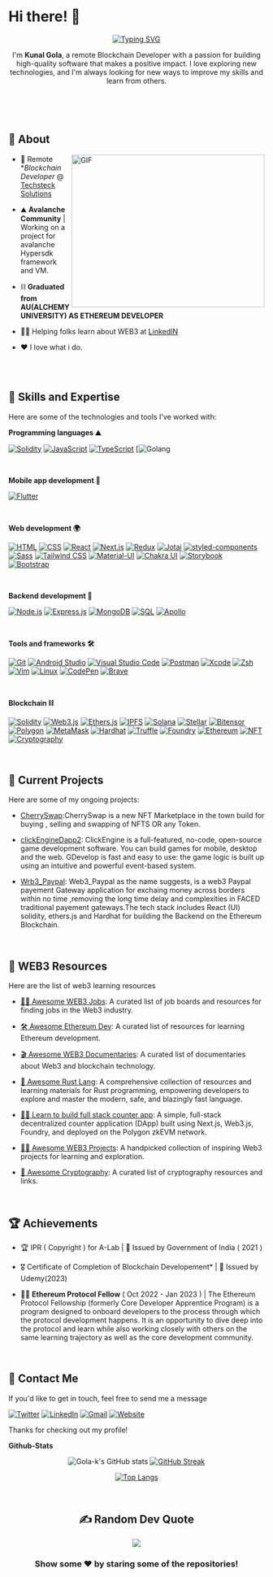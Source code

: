 # Hi there! 👋

<!-- <div style="width:100%;height:0;padding-bottom:100%;position:relative;"><iframe src="https://giphy.com/embed/VTtANKl0beDFQRLDTh" width="100%" height="100%" style="position:absolute" frameBorder="0" class="giphy-embed" allowFullScreen></iframe></div><p><a href="https://giphy.com/gifs/thecodingspacerd-code-coding-eatsleepcode-VTtANKl0beDFQRLDTh">via GIPHY</a></p> -->
<div align="center">
<a href="https://git.io/typing-svg"><img src="https://readme-typing-svg.herokuapp.com?font=Fira+Code&duration=500&pause=1000&color=482CF7&background=BF210000&width=435&lines=EAT+%2C+SLEEP+%2CCODE+%2CREPEAT;Block-+Chain+Developer;Keen+to+learn+....;Take+and+give+10x+to+society" alt="Typing SVG" /></a>

</div>

<div align="center" >

I'm **Kunal Gola**, a remote Blockchain Developer with a passion for building high-quality software that makes a positive impact. I love exploring new technologies, and I'm always looking for new ways to improve my skills and learn from others.

<br>
</div>
<br><br>
 

## 🧐 About

<img align="right" alt="GIF" src="https://user-images.githubusercontent.com/33197180/125737592-447b9a2b-cbdd-44d4-9e8b-a990e88cac29.gif?raw=true" width="380" height="300" />

- 🏢 Remote \*_Blockchain Developer_ @ [Techsteck Solutions](https://techsteck.com/)

- ⛰️ **Avalanche Community** | Working on a project for avalanche Hypersdk framework and VM.

- ⛓️ **Graduated from AU(ALCHEMY UNIVERSITY) AS ETHEREUM DEVELOPER**

- 🧗‍♀️ Helping folks learn about WEB3 at [LinkedIN](https://www.linkedin.com/in/kunal-gola-459030203/)

- ❤️ I love what i do.

<br> 
<br>

## 🚀 Skills and Expertise

Here are some of the technologies and tools I've worked with:

**Programming languages ⛰️**

[![Solidity](https://img.shields.io/badge/Solidity-363636?style=for-the-badge&logo=solidity&logoColor=white)](https://soliditylang.org/)
[![JavaScript](https://img.shields.io/badge/JavaScript-F7DF1E?style=for-the-badge&logo=javascript&logoColor=black)](https://developer.mozilla.org/en-US/docs/Web/JavaScript)
[![TypeScript](https://img.shields.io/badge/TypeScript-3178C6?style=for-the-badge&logo=typescript&logoColor=white)](https://www.typescriptlang.org/)
[![Golang](https://img.shields.io/badge/golang-blue?style=for-the-badge&logo=go)

<br>

**Mobile app development 📱**

[![Flutter](https://img.shields.io/badge/Flutter-20232A?style=for-the-badge&logo=react&logoColor=61DAFB)](https://flutter.dev/)

<br>

**Web development 🌍**

[![HTML](https://img.shields.io/badge/HTML5-E34F26?style=for-the-badge&logo=html5&logoColor=white)](https://developer.mozilla.org/en-US/docs/Web/Guide/HTML/HTML5)
[![CSS](https://img.shields.io/badge/CSS3-1572B6?style=for-the-badge&logo=css3&logoColor=white)](https://developer.mozilla.org/en-US/docs/Web/CSS)
[![React](https://img.shields.io/badge/React-20232A?style=for-the-badge&logo=react&logoColor=61DAFB)](https://reactjs.org/)
[![Next.js](https://img.shields.io/badge/Next.js-000000?style=for-the-badge&logo=next.js&logoColor=white)](https://nextjs.org/)
[![Redux](https://img.shields.io/badge/Redux-764ABC?style=for-the-badge&logo=redux&logoColor=white)](https://redux.js.org/)
[![Jotai](https://img.shields.io/badge/Jotai-0CAFC5?style=for-the-badge&logo=jotai&logoColor=white)](https://github.com/pmndrs/jotai)
[![styled-components](https://img.shields.io/badge/styled--components-DB7093?style=for-the-badge&logo=styled-components&logoColor=white)](https://styled-components.com/)
[![Sass](https://img.shields.io/badge/Sass-CC6699?style=for-the-badge&logo=sass&logoColor=white)](https://sass-lang.com/)
[![Tailwind CSS](https://img.shields.io/badge/Tailwind_CSS-38B2AC?style=for-the-badge&logo=tailwind-css&logoColor=white)](https://tailwindcss.com/)
[![Material-UI](https://img.shields.io/badge/Material--UI-0081CB?style=for-the-badge&logo=material-ui&logoColor=white)](https://mui.com/)
[![Chakra UI](https://img.shields.io/badge/Chakra--UI-319795?style=for-the-badge&logo=chakra-ui&logoColor=white)](https://chakra-ui.com/)
[![Storybook](https://img.shields.io/badge/Storybook-FF4785?style=for-the-badge&logo=storybook&logoColor=white)](https://storybook.js.org/)
[![Bootstrap](https://img.shields.io/badge/Bootstrap-7952B3?style=for-the-badge&logo=bootstrap&logoColor=white)](https://getbootstrap.com/)

<br>

**Backend development 🌳**

[![Node.js](https://img.shields.io/badge/Node.js-339933?style=for-the-badge&logo=node.js&logoColor=white)](https://nodejs.org/)
[![Express.js](https://img.shields.io/badge/Express.js-000000?style=for-the-badge&logo=express&logoColor=white)](https://expressjs.com/)
[![MongoDB](https://img.shields.io/badge/MongoDB-47A248?style=for-the-badge&logo=mongodb&logoColor=white)](https://www.mongodb.com/)
[![SQL](https://img.shields.io/badge/SQL-4479A1?style=for-the-badge&logo=oracle&logoColor=white)](https://www.oracle.com/database/)
[![Apollo](https://img.shields.io/badge/Apollo-311C87?style=for-the-badge&logo=apollo-graphql&logoColor=white)](https://www.apollographql.com/)

<br>

**Tools and frameworks 🛠️**

[![Git](https://img.shields.io/badge/Git-F05032?style=for-the-badge&logo=git&logoColor=white)](https://git-scm.com/)
[![Android Studio](https://img.shields.io/badge/Android_Studio-3DDC84?style=for-the-badge&logo=android-studio&logoColor=white)](https://developer.android.com/studio)
[![Visual Studio Code](https://img.shields.io/badge/Visual_Studio_Code-007ACC?style=for-the-badge&logo=visual-studio-code&logoColor=white)](https://code.visualstudio.com/)
[![Postman](https://img.shields.io/badge/Postman-FF6C37?style=for-the-badge&logo=postman&logoColor=white)](https://www.postman.com/)
[![Xcode](https://img.shields.io/badge/Xcode-147EFB?style=for-the-badge&logo=xcode&logoColor=white)](https://developer.apple.com/xcode/)
[![Zsh](https://img.shields.io/badge/Zsh-4E9A06?style=for-the-badge&logo=gnupg&logoColor=white)](https://www.zsh.org/)
[![Vim](https://img.shields.io/badge/Vim-019733?style=for-the-badge&logo=vim&logoColor=white)](https://www.vim.org/)
[![Linux](https://img.shields.io/badge/Linux-FCC624?style=for-the-badge&logo=linux&logoColor=black)](https://www.linux.org/)
[![CodePen](https://img.shields.io/badge/CodePen-000000?style=for-the-badge&logo=codepen&logoColor=white)](https://codepen.io/)
[![Brave](https://img.shields.io/badge/Brave-FB542B?style=for-the-badge&logo=brave&logoColor=white)](https://brave.com/)

<br>

**Blockchain ⛓️**

[![Solidity](https://img.shields.io/badge/Solidity-363636?style=for-the-badge&logo=solidity&logoColor=white)](https://soliditylang.org/)
[![Web3.js](https://img.shields.io/badge/Web3.js-F16822?style=for-the-badge&logo=web3dotjs&logoColor=white)](https://web3js.readthedocs.io/)
[![Ethers.js](https://img.shields.io/badge/Ethers.js-276FD6?style=for-the-badge&logo=ethers-dot-js&logoColor=white)](https://docs.ethers.io/)
[![IPFS](https://img.shields.io/badge/IPFS-65C2CB?style=for-the-badge&logo=ipfs&logoColor=white)](https://ipfs.io/)
[![Solana](https://img.shields.io/badge/Solana-000000?style=for-the-badge&logo=solana&logoColor=white)](https://solana.com/)
[![Stellar](https://img.shields.io/badge/Stellar-120A8F?style=for-the-badge&logo=stellar&logoColor=white)](https://www.stellar.org/)
[![Bitensor](https://img.shields.io/badge/Bitensor-DEA584?style=for-the-badge&logo=bitensor)](https://bittensor.com/)
[![Polygon](https://img.shields.io/badge/Polygon-8247E5?style=for-the-badge&logo=polygon&logoColor=white)](https://polygon.technology/)
[![MetaMask](https://img.shields.io/badge/MetaMask-F6851B?style=for-the-badge&logo=metamask&logoColor=white)](https://metamask.io/)
[![Hardhat](https://img.shields.io/badge/Hardhat-DEA584?style=for-the-badge&logo=hardhat&logoColor=white)](https://hardhat.org/)
[![Truffle](https://img.shields.io/badge/Truffle-3C3C3D?style=for-the-badge&logo=truffle&logoColor=white)](https://www.trufflesuite.com/)
[![Foundry](https://img.shields.io/badge/Foundry-40BAGC?style=for-the-badge&logo=foundry&logoColor=white)](https://foundryvtt.com/)
[![Ethereum](https://img.shields.io/badge/Ethereum-3C3C3D?style=for-the-badge&logo=ethereum&logoColor=white)](https://ethereum.org/)
[![NFT](https://img.shields.io/badge/NFT-0078FF?style=for-the-badge&logo=nft&logoColor=white)](https://opensea.io/)
[![Cryptography](https://img.shields.io/badge/Cryptography-833AB4?style=for-the-badge&logo=cryptography&logoColor=white)](https://en.wikipedia.org/wiki/Cryptography)

<br>

## 🌱 Current Projects

Here are some of my ongoing projects:

- [CherrySwap](https://github.com/Gola-k/CherrySwapNftMarketplace):CherrySwap is a new NFT Marketplace in the town build for buying , selling and swapping of NFTS OR any Token.

- [clickEngineDapp2](https://github.com/Gola-k/clickEngineDapp2): ClickEngine is a full-featured, no-code, open-source game development software. You can build games for mobile, desktop and the web. GDevelop is fast and easy to use: the game logic is built up using an intuitive and powerful event-based system.
 
- [Wrb3_Paypal](): Web3_Paypal as the name suggests, is a web3 Paypal payement Gateway application for exchaing money across borders within no time ,removing the long time delay and complexities in FACED traditional payement gateways.The tech stack includes React (UI) solidity, ethers.js and Hardhat for building the Backend on the Ethereum Blockchain.

  <br>

## 🛟 WEB3 Resources

Here are the list of web3 learning resources

- [👷‍♂️ Awesome WEB3 Jobs](https://github.com/Shubham0850/awesome-web3-jobs): A curated list of job boards and resources for finding jobs in the Web3 industry.
- [🛠️ Awesome Ethereum Dev](https://github.com/Shubham0850/awesome-ethereum-dev): A curated list of resources for learning Ethereum development.
- [🎬 Awesome WEB3 Documentaries](https://github.com/Shubham0850/awesome-web3-documentaries): A curated list of documentaries about Web3 and blockchain technology.
- [🦀 Awesome Rust Lang](https://github.com/Shubham0850/awesome-rust-lang): A comprehensive collection of resources and learning materials for Rust programming, empowering developers to explore and master the modern, safe, and blazingly fast language.
- [🧑‍💻 Learn to build full stack counter app](https://github.com/Polygon-Advocates/zkevm-nextjs-counter-dapp): A simple, full-stack decentralized counter application (DApp) built using Next.js, Web3.js, Foundry, and deployed on the Polygon zkEVM network.
- [👩‍🍳 Awesome WEB3 Projects](https://github.com/Shubham0850/awesome-web3-projects): A handpicked collection of inspiring Web3 projects for learning and exploration.
- [🔐 Awesome Cryptography](https://github.com/Shubham0850/awesome-cryptography): A curated list of cryptography resources and links.

  <br>

## 🏆 Achievements

- 🏆 IPR‌ ‌(‌ ‌Copyright‌ ‌)‌ ‌for‌ ‌A-Lab‌ | 🏫 Issued by Government of India ( 2021 )

- 🎖️ Certificate of Completion of Blockchain Developement\* | 🏫 Issued by Udemy(2023)

- 👩‍🚀 **Ethereum Protocol Fellow** ( Oct 2022 - Jan 2023 ) | The Ethereum Protocol Fellowship (formerly Core Developer Apprentice Program) is a program designed to onboard developers to the process through which the protocol development happens. It is an opportunity to dive deep into the protocol and learn while also working closely with others on the same learning trajectory as well as the core development community.

  <br>

## 💬 Contact Me

If you'd like to get in touch, feel free to send me a message

[![Twitter](https://img.shields.io/badge/Twitter-1DA1F2?style=for-the-badge&logo=twitter&logoColor=white)](https://x.com/kunalgola9930)
[![LinkedIn](https://img.shields.io/badge/LinkedIn-0077B5?style=for-the-badge&logo=linkedin&logoColor=white)](https://www.linkedin.com/in/kunal-gola-459030203/)
[![Gmail](https://img.shields.io/badge/Gmail-D14836?style=for-the-badge&logo=gmail&logoColor=white)](mailto:kunalgola9930@gmail.com)
[![Website](https://img.shields.io/badge/Website-FF7139?style=for-the-badge&logo=google-chrome&logoColor=white)]()

Thanks for checking out my profile!

<!-- [![Gola's GitHub stats](https://github-readme-stats.vercel.app/api?username=shubham850)](https://github.com/gola-k/github-readme-stats) -->

<!---
**Gola-k/Gola-k** is a ✨ _special_ ✨ repository because its `README.md` (this file) appears on your GitHub profile.
You can click the Preview link to take a look at your changes.
--->

**Github-Stats**

   <div align="center">

![Gola-k's GitHub stats](https://github-readme-stats.vercel.app/api?username=Gola-k&show_icons=true&theme=cobalt) [![GitHub Streak](https://streak-stats.demolab.com/?user=Gola-k&currStreakNum=2FD3EB&fire=pink&sideLabels=F00&date_format=[Y.]n.j)](https://git.io/streak-stats)

[![Top Langs](https://github-readme-stats.vercel.app/api/top-langs/?username=Gola-k&layout=donut-vertical)](https://github.com/anuraghazra/github-readme-stats)

<br>

## ✍ Random Dev Quote

![](https://quotes-github-readme.vercel.app/api?type=horizontal&theme=merko)

<!-- ### 😂 Random Dev Meme
(<img src="https://random-memer.herokuapp.com/" width="512px"/>) -->

### Show some ❤️ by staring some of the repositories!

  </div>
